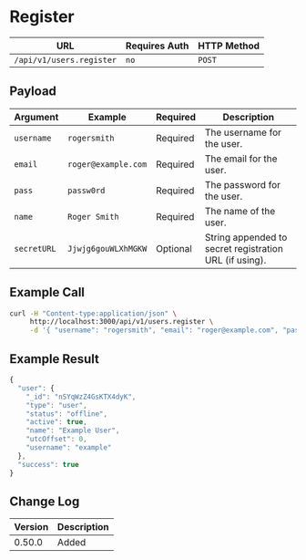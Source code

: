 # Register

| URL                      | Requires Auth | HTTP Method |
| ------------------------ | ------------- | ----------- |
| `/api/v1/users.register` | `no`          | `POST`      |

## Payload

| Argument    | Example             | Required | Description                                            |
| ----------- | ------------------- | -------- | ------------------------------------------------------ |
| `username`  | `rogersmith`        | Required | The username for the user.                             |
| `email`     | `roger@example.com` | Required | The email for the user.                                |
| `pass`      | `passw0rd`          | Required | The password for the user.                             |
| `name`      | `Roger Smith`       | Required | The name of the user.                                  |
| `secretURL` | `Jjwjg6gouWLXhMGKW` | Optional | String appended to secret registration URL (if using). |

## Example Call

```bash
curl -H "Content-type:application/json" \
     http://localhost:3000/api/v1/users.register \
     -d '{ "username": "rogersmith", "email": "roger@example.com", "pass": "passw0rd", "name": "Roger Smith"}'
```

## Example Result

```javascript
{
  "user": {
    "_id": "nSYqWzZ4GsKTX4dyK",
    "type": "user",
    "status": "offline",
    "active": true,
    "name": "Example User",
    "utcOffset": 0,
    "username": "example"
  },
  "success": true
}
```

## Change Log

| Version | Description |
| ------- | ----------- |
| 0.50.0  | Added       |
